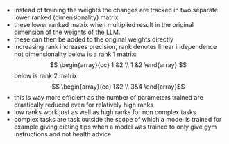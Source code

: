 - instead of training the weights the changes are tracked in two separate lower ranked (dimensionality) matrix 
- these lower ranked matrix when multiplied result in the original dimension of the weights of the LLM.
- these can then be added to the original weights directly
- increasing rank increases precision, rank denotes linear independence not dimensionality
below is a rank 1 matrix: 
$$ \begin{array}{cc} 1 &2 \\ 1 &2 \end{array} $$ 
below is rank 2 matrix:
$$ \begin{array}{cc} 1&2 \\ 3&4 \end{array}$$
- this is way more efficient as the number of parameters trained are drastically reduced even for relatively high ranks
- low ranks work just as well as high ranks for non complex tasks
- complex tasks are task outside the scope of which a model is trained for example giving dieting tips when a model was trained to only give gym instructions and not health advice